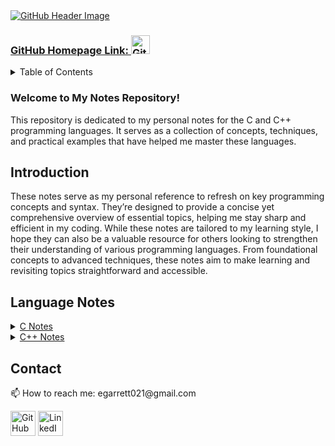 <body>
<a href="https://www.linkedin.com/in/garrett-ellis-740b202a6/">
    <img src="https://github.com/garrettbovo/garrettbovo/assets/154717520/b7afe3a0-edb2-4cea-8b47-e687daa11c87" title="Go to my LinkedIn" alt="GitHub Header Image">
</a>
<p><h3><a href="https://github.com/garrettbovo">GitHub Homepage Link: <img src="https://cdn.jsdelivr.net/npm/simple-icons@3.0.1/icons/github.svg" title="Go to my GitHub Homepage" alt="GitHub" height="30"></a></h3></p>

  <details>
    <summary>Table of Contents</summary>
    <ol>
      <li><a href="#introduction">Introduction</a></li>
      <li><a href="#language-notes">Language Notes</a></li>
      <li><a href="#contact">Contact</a></li>
    </ol>
  </details>

  <h3>Welcome to My Notes Repository!</h3>
  <p>
    This repository is dedicated to my personal notes for the C and C++ programming languages. It serves as a collection of concepts, techniques, and practical examples that have helped me master these languages.
  </p>

  <h2 id="introduction">Introduction</h2>
  <p>
    These notes serve as my personal reference to refresh on key programming concepts and syntax. They’re designed to provide a concise yet comprehensive overview of essential topics, helping me stay sharp and efficient in my coding.
While these notes are tailored to my learning style, I hope they can also be a valuable resource for others looking to strengthen their understanding of various programming languages. From foundational concepts to advanced techniques, these notes aim to make learning and revisiting topics straightforward and accessible.
  </p>

  <h2 id="language-notes">Language Notes</h2>
  <details>
        <summary><a href="https://github.com/Programming-Notes-all-languages/C-Notes">C Notes</a></summary>
        <ul>
            <li><a href="https://github.com/Programming-Notes-all-languages/C-Notes/tree/main/C%20Basics">C Basics</a></li>
            <li><a href="https://github.com/Programming-Notes-all-languages/C-Notes/tree/main/Expressions">Expressions</a></li>
            <li><a href="https://github.com/Programming-Notes-all-languages/C-Notes/tree/main/Formatted%20Input%20and%20Output">Formatted Input and Output</a></li>
            <li><a href="https://github.com/Programming-Notes-all-languages/C-Notes/tree/main/Selection%20Statements">Selection Statements</a></li>
            <li><a href="https://github.com/Programming-Notes-all-languages/C-Notes/tree/main/Loops">Loops</a></li>
            <li><a href="https://github.com/Programming-Notes-all-languages/C-Notes/tree/main/Arrays">Arrays</a></li>
            <li><a href="https://github.com/Programming-Notes-all-languages/C-Notes/tree/main/Functions">Functions</a></li>
            <li><a href="https://github.com/Programming-Notes-all-languages/C-Notes/tree/main/Basic%20Type(s)">Basic Types</a></li>
            <li><a href="https://github.com/Programming-Notes-all-languages/C-Notes/tree/main/Program%20Organization">Program Organization</a></li>
            <li><a href="https://github.com/Programming-Notes-all-languages/C-Notes/tree/main/Pointers">Pointers</a></li>
            <li><a href="https://github.com/Programming-Notes-all-languages/C-Notes/tree/main/Pointers%20and%20Arrays">Pointers and Arrays</a></li>
            <li><a href="https://github.com/Programming-Notes-all-languages/C-Notes/tree/main/Strings">Strings</a></li>
            <li><a href="https://github.com/Programming-Notes-all-languages/C-Notes/tree/main/Structures">Structures</a></li>
            <li><a href="https://github.com/Programming-Notes-all-languages/C-Notes/tree/main/Files">Files</a></li>
            <li><a href="https://github.com/Programming-Notes-all-languages/C-Notes/tree/main/Advanced%20Uses%20of%20Pointers">Advanced Uses of Pointers</a></li>
            <li><a href="https://github.com/Programming-Notes-all-languages/C-Notes/tree/main/Writing%20Large%20Programs">Writing Large Programs</a></li>
        </ul>
    </details>   

  <details>
        <summary><a href="https://github.com/Programming-Notes-all-languages/CPP-Notes">C++ Notes</a></summary>
        <ul>
            <li><a href="https://github.com/Programming-Notes-all-languages/CPP-Notes/tree/main/Procedural%20Programming/C%2B%2B%20Basics">C++ Basics</a></li>
            <li><a href="https://github.com/Programming-Notes-all-languages/CPP-Notes/tree/main/Procedural%20Programming/Expressions">Expressions</a></li>
            <li><a href="https://github.com/Programming-Notes-all-languages/C-Notes/tree/main/Formatted%20Input%20and%20Output">Formatted Input and Output</a></li>
            <li><a href="https://github.com/Programming-Notes-all-languages/CPP-Notes/tree/main/Procedural%20Programming/Selection%20Statements">Selection Statements</a></li>
            <li><a href="https://github.com/Programming-Notes-all-languages/CPP-Notes/tree/main/Procedural%20Programming/Loops">Loops</a></li>
            <li><a href="https://github.com/Programming-Notes-all-languages/CPP-Notes/tree/main/Procedural%20Programming/Arrays">Arrays</a></li>
            <li><a href="https://github.com/Programming-Notes-all-languages/CPP-Notes/tree/main/Procedural%20Programming/Functions">Functions</a></li>
            <li><a href="https://github.com/Programming-Notes-all-languages/CPP-Notes/tree/main/Procedural%20Programming/Basic%20Type(s)">Basic Types</a></li>
            <li><a href="https://github.com/Programming-Notes-all-languages/CPP-Notes/tree/main/Procedural%20Programming/Program%20Organization">Program Organization</a></li>
            <li><a href="https://github.com/Programming-Notes-all-languages/CPP-Notes/tree/main/Procedural%20Programming/Pointers">Pointers</a></li>
            <li><a href="https://github.com/Programming-Notes-all-languages/CPP-Notes/tree/main/Procedural%20Programming/Pointers%20and%20Arrays">Pointers and Arrays</a></li>
            <li><a href="https://github.com/Programming-Notes-all-languages/CPP-Notes/tree/main/Procedural%20Programming/Strings">Strings</a></li>
            <li><a href="https://github.com/Programming-Notes-all-languages/CPP-Notes/tree/main/Procedural%20Programming/Structures">Structures</a></li>
            <li><a href="https://github.com/Programming-Notes-all-languages/CPP-Notes/tree/main/Procedural%20Programming/Files">Files</a></li>
            <li><a href="(https://github.com/Programming-Notes-all-languages/CPP-Notes/tree/main/Procedural%20Programming/Advanced%20Uses%20of%20Pointers">Advanced Uses of Pointers</a></li>
            <li><a href="https://github.com/Programming-Notes-all-languages/CPP-Notes/tree/main/Procedural%20Programming/Writing%20Large%20Programs">Writing Large Programs</a></li>
        </ul>
    </details>   

  <h2 id="contact">Contact</h2>
  <p>📫 How to reach me: egarrett021@gmail.com</p>
  <p>
    <a href="https://github.com/garrettbovo"><img src="https://cdn.jsdelivr.net/npm/simple-icons@3.0.1/icons/github.svg" alt="GitHub" height="40"></a>
    <a href="https://www.linkedin.com/in/garrett-ellis-740b202a6/"><img src="https://cdn.jsdelivr.net/npm/simple-icons@3.0.1/icons/linkedin.svg" alt="LinkedIn" height="40"></a>
  </p>
</body>
</html>
